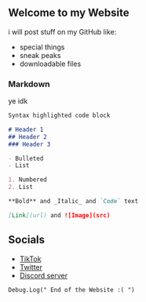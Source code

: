## Welcome to my Website

 i will post stuff on my GitHub like:
 - special things
 - sneak peaks
 - downloadable files


### Markdown

ye idk

```markdown
Syntax highlighted code block

# Header 1
## Header 2
### Header 3

- Bulleted
- List

1. Numbered
2. List

**Bold** and _Italic_ and `Code` text

[Link](url) and ![Image](src)
```

## Socials
 - [TikTok](https://www.tiktok.com/@rizl_dev)
 - [Twitter](https://twitter.com/Rizl08gozl)
 - [Discord server]()

`Debug.Log(" End of the Website :( ")`
